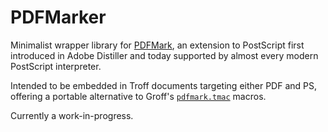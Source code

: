 PDFMarker
========================================================================

Minimalist wrapper library for [PDFMark][1], an extension to PostScript
first introduced in Adobe Distiller and today supported by almost every
modern PostScript interpreter.

Intended to be embedded in Troff documents targeting either PDF and PS,
offering a portable alternative to Groff's [`pdfmark.tmac`][2] macros.

Currently a work-in-progress.

[1]: https://opensource.adobe.com/dc-acrobat-sdk-docs/library/pdfmark/
[2]: https://cgit.git.savannah.gnu.org/cgit/groff.git/tree/tmac/pdf.tmac
